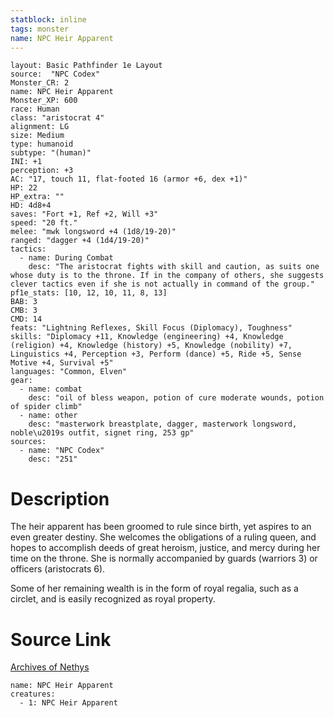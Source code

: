 ```yaml
---
statblock: inline
tags: monster
name: NPC Heir Apparent
---
```

```statblock
layout: Basic Pathfinder 1e Layout
source:  "NPC Codex"
Monster_CR: 2
name: NPC Heir Apparent
Monster_XP: 600
race: Human
class: "aristocrat 4"
alignment: LG
size: Medium
type: humanoid
subtype: "(human)"
INI: +1
perception: +3
AC: "17, touch 11, flat-footed 16 (armor +6, dex +1)"
HP: 22
HP_extra: ""
HD: 4d8+4
saves: "Fort +1, Ref +2, Will +3"
speed: "20 ft."
melee: "mwk longsword +4 (1d8/19-20)"
ranged: "dagger +4 (1d4/19-20)"
tactics:
  - name: During Combat
    desc: "The aristocrat fights with skill and caution, as suits one whose duty is to the throne. If in the company of others, she suggests clever tactics even if she is not actually in command of the group."
pf1e_stats: [10, 12, 10, 11, 8, 13]
BAB: 3
CMB: 3
CMD: 14
feats: "Lightning Reflexes, Skill Focus (Diplomacy), Toughness"
skills: "Diplomacy +11, Knowledge (engineering) +4, Knowledge (religion) +4, Knowledge (history) +5, Knowledge (nobility) +7, Linguistics +4, Perception +3, Perform (dance) +5, Ride +5, Sense Motive +4, Survival +5"
languages: "Common, Elven"
gear:
  - name: combat
    desc: "oil of bless weapon, potion of cure moderate wounds, potion of spider climb"
  - name: other
    desc: "masterwork breastplate, dagger, masterwork longsword, noble\u2019s outfit, signet ring, 253 gp"
sources:
  - name: "NPC Codex"
    desc: "251"
```
# Description
The heir apparent has been groomed to rule since birth, yet aspires to an even greater destiny. She welcomes the obligations of a ruling queen, and hopes to accomplish deeds of great heroism, justice, and mercy during her time on the throne. She is normally accompanied by guards (warriors 3) or officers (aristocrats 6).

Some of her remaining wealth is in the form of royal regalia, such as a circlet, and is easily recognized as royal property.
# Source Link
[Archives of Nethys](https://aonprd.com/NPCDisplay.aspx?ItemName=Heir%20Apparent)
```encounter-table
name: NPC Heir Apparent
creatures:
  - 1: NPC Heir Apparent
```
